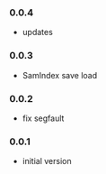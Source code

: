 ### 0.0.4
* updates

### 0.0.3
* SamIndex save load

### 0.0.2
* fix segfault

### 0.0.1
* initial version
